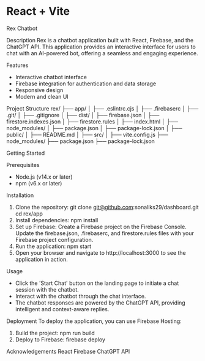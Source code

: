 # React + Vite

Rex Chatbot

Description
Rex is a chatbot application built with React, Firebase, and the ChatGPT API. This application provides an interactive interface for users to chat with an AI-powered bot, offering a seamless and engaging experience.

Features
- Interactive chatbot interface
- Firebase integration for authentication and data storage
- Responsive design
- Modern and clean UI

Project Structure
rex/
├── app/
│   ├── .eslintrc.cjs
│   ├── .firebaserc
│   ├── .git/
│   ├── .gitignore
│   ├── dist/
│   ├── firebase.json
│   ├── firestore.indexes.json
│   ├── firestore.rules
│   ├── index.html
│   ├── node_modules/
│   ├── package.json
│   ├── package-lock.json
│   ├── public/
│   ├── README.md
│   ├── src/
│   ├── vite.config.js
├── node_modules/
├── package.json
├── package-lock.json

Getting Started

Prerequisites
- Node.js (v14.x or later)
- npm (v6.x or later)
  
Installation
1. Clone the repository:
   git clone git@github.com:sonaliks29/dashboard.git
   cd rex/app
2. Install dependencies:
   npm install
3. Set up Firebase:
   Create a Firebase project on the Firebase Console.
   Update the firebase.json, .firebaserc, and firestore.rules files with your Firebase project configuration.
4. Run the application:
   npm start
5. Open your browser and navigate to http://localhost:3000 to see the application in action.

Usage
- Click the 'Start Chat' button on the landing page to initiate a chat session with the chatbot.
- Interact with the chatbot through the chat interface.
- The chatbot responses are powered by the ChatGPT API, providing intelligent and context-aware replies.

Deployment
To deploy the application, you can use Firebase Hosting:
1. Build the project:
   npm run build
2. Deploy to Firebase:
   firebase deploy

Acknowledgements
React
Firebase
ChatGPT API
